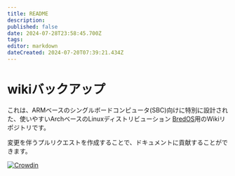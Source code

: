 ```yaml
---
title: README
description:
published: false
date: 2024-07-28T23:58:45.700Z
tags:
editor: markdown
dateCreated: 2024-07-20T07:39:21.434Z
---
```


# wikiバックアップ

これは、ARMベースのシングルボードコンピュータ(SBC)向けに特別に設計された、使いやすいArchベースのLinuxディストリビューション [BredOS](https://wiki.bredos.org/en/home)用のWikiリポジトリです。

変更を伴うプルリクエストを作成することで、ドキュメントに貢献することができます。

[![Crowdin](https://badges.crowdin.net/e/79de63f39f14962a569beb112d22861c/localized.svg)](https://bredos.crowdin.com/wiki)
